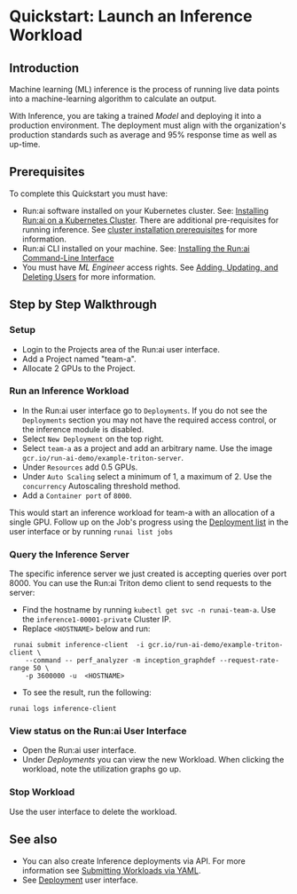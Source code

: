 # Quickstart: Launch an Inference Workload

## Introduction

Machine learning (ML) inference is the process of running live data points into a machine-learning algorithm to calculate an output. 

With Inference, you are taking a trained _Model_ and deploying it into a production environment. The deployment must align with the organization's production standards such as average and 95% response time as well as up-time. 

## Prerequisites 

To complete this Quickstart you must have:

* Run:ai software installed on your Kubernetes cluster. See: [Installing Run:ai on a Kubernetes Cluster](../../admin/runai-setup/installation-types.md). There are additional pre-requisites for running inference. See [cluster installation prerequisites](../../admin/runai-setup/cluster-setup/cluster-prerequisites.md#inference) for more information. 
* Run:ai CLI installed on your machine. See: [Installing the Run:ai Command-Line Interface](../../admin/researcher-setup/cli-install.md)
* You must have _ML Engineer_ access rights. See [Adding, Updating, and Deleting Users](../../admin/admin-ui-setup/admin-ui-users.md) for more information. 

## Step by Step Walkthrough

### Setup

*  Login to the Projects area of the Run:ai user interface.
*  Add a Project named "team-a".
*  Allocate 2 GPUs to the Project.

### Run an Inference Workload 

*   In the Run:ai user interface go to `Deployments`. If you do not see the `Deployments` section you may not have the required access control, or the inference module is disabled. 
* Select `New Deployment` on the top right.
* Select `team-a` as a project and add an arbitrary name. Use the image `gcr.io/run-ai-demo/example-triton-server`.
* Under `Resources` add 0.5 GPUs.
* Under `Auto Scaling` select a minimum of 1, a maximum of 2. Use the `concurrency` Autoscaling threshold method.
* Add a `Container port` of `8000`.


This would start an inference workload for team-a with an allocation of a single GPU. Follow up on the Job's progress using the [Deployment list](../../admin/admin-ui-setup/deployments.md) in the user interface or by running `runai list jobs`

### Query the Inference Server

The specific inference server we just created is accepting queries over port 8000. You can use the Run:ai Triton demo client to send requests to the server:

* Find the hostname by running `kubectl get svc -n runai-team-a`. Use the `inference1-00001-private` Cluster IP.
* Replace `<HOSTNAME>` below and run: 

```
 runai submit inference-client  -i gcr.io/run-ai-demo/example-triton-client \
    --command -- perf_analyzer -m inception_graphdef --request-rate-range 50 \
    -p 3600000 -u  <HOSTNAME>
```

* To see the result, run the following:

```
runai logs inference-client
```


### View status on the Run:ai User Interface

* Open the Run:ai user interface.
* Under _Deployments_ you can view the new Workload. When clicking the workload, note the utilization graphs go up. 

### Stop Workload

Use the user interface to delete the workload.

## See also

* You can also create Inference deployments via API. For more information see [Submitting Workloads via YAML](../../developer/cluster-api/submit-yaml.md).
* See [Deployment](../../admin/admin-ui-setup/deployments.md) user interface.

